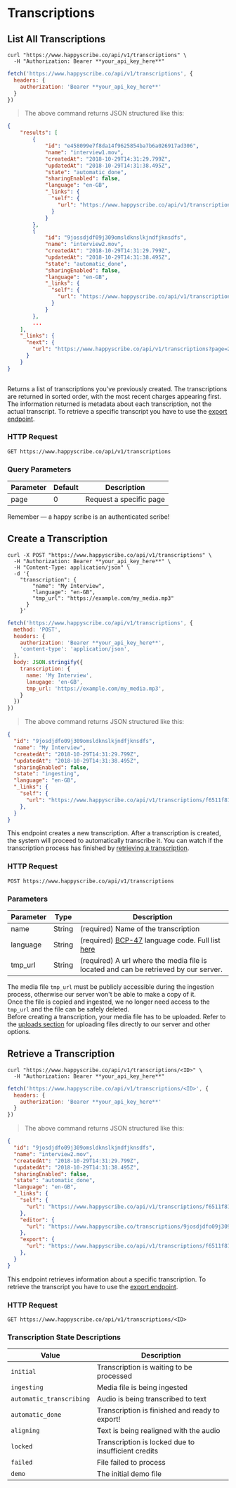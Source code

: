 # Transcriptions

## List All Transcriptions

```shell
curl "https://www.happyscribe.co/api/v1/transcriptions" \
  -H "Authorization: Bearer **your_api_key_here**"
```

```javascript
fetch('https://www.happyscribe.co/api/v1/transcriptions', {
  headers: {
    authorization: 'Bearer **your_api_key_here**'
  }
})
```

> The above command returns JSON structured like this:

```json
{
    "results": [
        {
            "id": "e458099e7f8da14f9625854ba7b6a026917ad306",
            "name": "interview1.mov",
            "createdAt": "2018-10-29T14:31:29.799Z",
            "updatedAt": "2018-10-29T14:31:38.495Z",
            "state": "automatic_done",
            "sharingEnabled": false,
            "language": "en-GB",
            "_links": {
              "self": {
                "url": "https://www.happyscribe.co/api/v1/transcriptions/e458099e7f8da14f9625854ba7b6a026917ad306"
              }
            }
        },
        {
            "id": "9jossdjdf09j309omsldknslkjndfjknsdfs",
            "name": "interview2.mov",
            "createdAt": "2018-10-29T14:31:29.799Z",
            "updatedAt": "2018-10-29T14:31:38.495Z",
            "state": "automatic_done",
            "sharingEnabled": false,
            "language": "en-GB",
            "_links": {
              "self": {
                "url": "https://www.happyscribe.co/api/v1/transcriptions/9jossdjdf09j309omsldknslkjndfjknsdfs"
              }
            }
        },
        ...
    ],
    "_links": {
      "next": {
        "url": "https://www.happyscribe.co/api/v1/transcriptions?page=2"
      }
    }
}
        
```

Returns a list of transcriptions you’ve previously created. The transcriptions are returned in sorted order, with the most recent charges appearing first. The information returned is metadata about each transcription, not the actual transcript. To retrieve a specific transcript you have to use the [export endpoint](#create-an-export).

### HTTP Request

`GET https://www.happyscribe.co/api/v1/transcriptions`

### Query Parameters

| Parameter | Default | Description             |
| --------- | ------- | ----------------------- |
| page      | 0       | Request a specific page |

<aside class="success">
Remember — a happy scribe is an authenticated scribe!
</aside>

## Create a Transcription

```shell
curl -X POST "https://www.happyscribe.co/api/v1/transcriptions" \
  -H "Authorization: Bearer **your_api_key_here**" \
  -H "Content-Type: application/json" \
  -d '{
    "transcription": {
        "name": "My Interview",
        "language": "en-GB",
        "tmp_url": "https://example.com/my_media.mp3"
      }
    }'

```

```javascript
fetch('https://www.happyscribe.co/api/v1/transcriptions', {
  method: 'POST',
  headers: {
    authorization: 'Bearer **your_api_key_here**',
    'content-type': 'application/json',
  },
  body: JSON.stringify({
    transcription: {
      name: 'My Interview',
      lanugage: 'en-GB',
      tmp_url: 'https://example.com/my_media.mp3',
    }
  })
})
```

> The above command returns JSON structured like this:

```json
{
  "id": "9josdjdfo09j309omsldknslkjndfjknsdfs",
  "name": "My Interview",
  "createdAt": "2018-10-29T14:31:29.799Z",
  "updatedAt": "2018-10-29T14:31:38.495Z",
  "sharingEnabled": false,
  "state": "ingesting",
  "language": "en-GB",
  "_links": {
    "self": {
      "url": "https://www.happyscribe.co/api/v1/transcriptions/f6511f81s5611daede28dc85f25a796ae7996d11"
    },
  }
}
```

This endpoint creates a new transcription. After a transcription is created, the system will proceed to automatically transcribe it. You can watch if the transcription process has finished by [retrieving a transcription](#retrieve-a-transcription).

### HTTP Request

`POST https://www.happyscribe.co/api/v1/transcriptions`

### Parameters

| Parameter | Type   | Description                                                                                         |
| --------- | ------ | --------------------------------------------------------------------------------------------------- |
| name      | String | (required) Name of the transcription                                                                |
| language  | String | (required) [BCP-47](https://tools.ietf.org/html/bcp47) language code. Full list [here](/#languages) |
| tmp_url   | String | (required) A url where the media file is located and can be retrieved by our server.                |

<aside class="notice">
The media file <code>tmp_url</code> must be publicly accessible during the ingestion process, otherwise our server won't be able to make a copy of it.<br/>
Once the file is copied and ingested, we no longer need access to the <code>tmp_url</code> and the file can be safely deleted.
</aside>

<aside class="success">
Before creating a transcription, your media file has to be uploaded. Refer to the <a href="/#uploads">uploads section</a> for uploading files directly to our server and other options.
</aside>

## Retrieve a Transcription

```shell
curl "https://www.happyscribe.co/api/v1/transcriptions/<ID>" \
  -H "Authorization: Bearer **your_api_key_here**"
```

```javascript
fetch('https://www.happyscribe.co/api/v1/transcriptions/<ID>', {
  headers: {
    authorization: 'Bearer **your_api_key_here**'
  }
})
```

> The above command returns JSON structured like this:

```json
{
  "id": "9josdjdfo09j309omsldknslkjndfjknsdfs",
  "name": "interview2.mov",
  "createdAt": "2018-10-29T14:31:29.799Z",
  "updatedAt": "2018-10-29T14:31:38.495Z",
  "sharingEnabled": false,
  "state": "automatic_done",
  "language": "en-GB",
  "_links": {
    "self": {
      "url": "https://www.happyscribe.co/api/v1/transcriptions/f6511f81156114aede28dc85325a796ae7996d11"
    },
    "editor": {
      "url": "https://www.happyscribe.co/transcriptions/9josdjdfo09j309omsldknslkjndfjknsdfs/edit_v2",
    },
    "export": {  
      "url": "https://www.happyscribe.co/api/v1/transcriptions/f6511f81156114aede28dc85325a796ae7996d11/exports/new"
    },
  }
}
```

This endpoint retrieves information about a specific transcription. To retrieve the transcript you have to use the [export endpoint](#create-an-export).

### HTTP Request

`GET https://www.happyscribe.co/api/v1/transcriptions/<ID>`

### Transcription State Descriptions

| Value                    | Description                                         |
| ------------------------ | --------------------------------------------------- |
| `initial`                | Transcription is waiting to be processed            |
| `ingesting`              | Media file is being ingested                        |
| `automatic_transcribing` | Audio is being transcribed to text                  |
| `automatic_done`         | Transcription is finished and ready to export!      |
| `aligning`               | Text is being realigned with the audio              |
| `locked`                 | Transcription is locked due to insufficient credits |
| `failed`                 | File failed to process                              |
| `demo`                   | The initial demo file                               |

